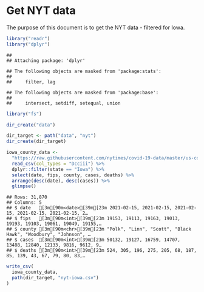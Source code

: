 Get NYT data
================

The purpose of this document is to get the NYT data - filtered for Iowa.

``` r
library("readr")
library("dplyr")
```

    ## 
    ## Attaching package: 'dplyr'

    ## The following objects are masked from 'package:stats':
    ## 
    ##     filter, lag

    ## The following objects are masked from 'package:base':
    ## 
    ##     intersect, setdiff, setequal, union

``` r
library("fs")
```

``` r
dir_create("data")

dir_target <- path("data", "nyt")
dir_create(dir_target)
```

``` r
iowa_county_data <- 
  "https://raw.githubusercontent.com/nytimes/covid-19-data/master/us-counties.csv" %>%
  read_csv(col_types = "Dcciii") %>%
  dplyr::filter(state == "Iowa") %>%
  select(date, fips, county, cases, deaths) %>%
  arrange(desc(date), desc(cases)) %>%
  glimpse()
```

    ## Rows: 31,870
    ## Columns: 5
    ## $ date   [3m[90m<date>[39m[23m 2021-02-15, 2021-02-15, 2021-02-15, 2021-02-15, 2021-02-15, 2…
    ## $ fips   [3m[90m<int>[39m[23m 19153, 19113, 19163, 19013, 19193, 19103, 19061, 19049, 19155,…
    ## $ county [3m[90m<chr>[39m[23m "Polk", "Linn", "Scott", "Black Hawk", "Woodbury", "Johnson", …
    ## $ cases  [3m[90m<int>[39m[23m 50132, 19127, 16759, 14707, 13488, 12840, 12133, 9816, 9612, 9…
    ## $ deaths [3m[90m<int>[39m[23m 524, 305, 196, 275, 205, 68, 187, 85, 139, 43, 67, 79, 80, 83,…

``` r
write_csv(
  iowa_county_data,
  path(dir_target, "nyt-iowa.csv")
)
```
